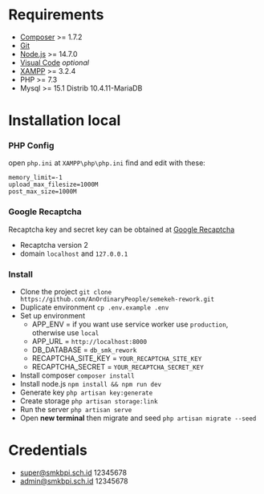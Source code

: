 # Requirements
- [Composer](https://getcomposer.org/download) >= 1.7.2
- [Git](https://git-scm.com/downloads)
- [Node.js](https://nodejs.org/en/download/current) >= 14.7.0
- [Visual Code](https://code.visualstudio.com/download) *optional*
- [XAMPP](https://www.apachefriends.org/download.html) >= 3.2.4
- PHP >= 7.3
- Mysql >= 15.1 Distrib 10.4.11-MariaDB

# Installation local
### PHP Config
open `php.ini` at `XAMPP\php\php.ini`
find and edit with these:
```
memory_limit=-1
upload_max_filesize=1000M
post_max_size=1000M
```

### Google Recaptcha
Recaptcha key and secret key can be obtained at [Google Recaptcha](https://www.google.com/recaptcha/admin)
- Recaptcha version 2
- domain `localhost` and `127.0.0.1`

### Install
- Clone the project `git clone https://github.com/AnOrdinaryPeople/semekeh-rework.git`
- Duplicate environment `cp .env.example .env`
- Set up environment
  - APP_ENV = if you want use service worker use `production`, otherwise use `local`
  - APP_URL = `http://localhost:8000`
  - DB_DATABASE = `db_smk_rework`
  - RECAPTCHA_SITE_KEY = `YOUR_RECAPTCHA_SITE_KEY`
  - RECAPTCHA_SECRET = `YOUR_RECAPTCHA_SECRET_KEY`
- Install composer `composer install`
- Install node.js `npm install && npm run dev`
- Generate key `php artisan key:generate`
- Create storage `php artisan storage:link`
- Run the server `php artisan serve`
- Open **new terminal** then migrate and seed `php artisan migrate --seed`

# Credentials
- super@smkbpi.sch.id 12345678
- admin@smkbpi.sch.id 12345678
